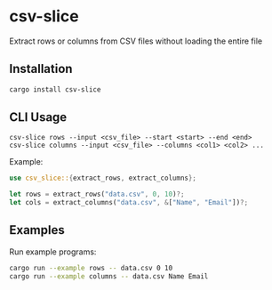 # csv-slice
Extract rows or columns from CSV files without loading the entire file


## Installation
```sh
cargo install csv-slice
```

## CLI Usage
```
csv-slice rows --input <csv_file> --start <start> --end <end>
csv-slice columns --input <csv_file> --columns <col1> <col2> ...
```

Example:
```rust
use csv_slice::{extract_rows, extract_columns};

let rows = extract_rows("data.csv", 0, 10)?;
let cols = extract_columns("data.csv", &["Name", "Email"])?;
```

## Examples
Run example programs:
```sh
cargo run --example rows -- data.csv 0 10
cargo run --example columns -- data.csv Name Email
```

